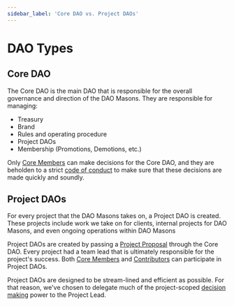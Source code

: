 ```yaml
---
sidebar_label: 'Core DAO vs. Project DAOs'
---
```


# DAO Types

## Core DAO

The Core DAO is the main DAO that is responsible for the overall governance and direction of the DAO Masons. They are responsible for managing:

- Treasury
- Brand
- Rules and operating procedure
- Project DAOs
- Membership (Promotions, Demotions, etc.)

Only [Core Members](/docs/Rules/membership-rules#core-member) can make decisions for the Core DAO, and they are beholden to a strict [code of conduct](/docs/Rules/decision-making#core-dao-decision-making-process) to make sure that these decisions are made quickly and soundly.

## Project DAOs

For every project that the DAO Masons takes on, a Project DAO is created. These projects include work we take on for clients, internal projects for DAO Masons, and even ongoing operations within DAO Masons

Project DAOs are created by passing a [Project Proposal](/docs/Templates/project-proposal) through the Core DAO. Every project had a team lead that is ultimately responsible for the project's success. Both [Core Members](/docs/Rules/membership-rules#core-member) and [Contributors](/docs/Rules/membership-rules#contributor) can participate in Project DAOs.

Project DAOs are designed to be stream-lined and efficient as possible. For that reason, we've chosen to delegate much of the project-scoped [decision making](/docs/Rules/decision-making#what-does-a-project-dao-decide-on) power to the Project Lead.
